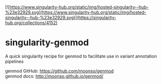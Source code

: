 [![https://www.singularity-hub.org/static/img/hosted-singularity--hub-%23e32929.svg](https://www.singularity-hub.org/static/img/hosted-singularity--hub-%23e32929.svg)](https://singularity-hub.org/collections/4152)

# singularity-genmod
A quick singularity recipe for genmod to facilitate use in variant annotation pipelines

genmod GitHub: https://github.com/moonso/genmod  
genmod docs: http://moonso.github.io/genmod/
